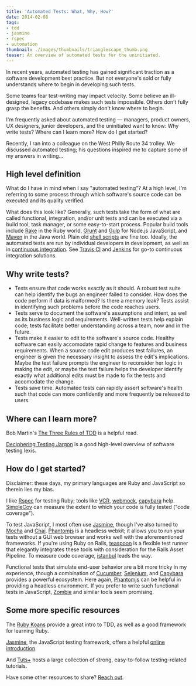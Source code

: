 ```yaml
---
title: 'Automated Tests: What, Why, How?'
date: 2014-02-08
tags:
- tdd
- jasmine
- rspec
- automation
thumbnail: ./images/thumbnails/trianglescape_thumb.png
teaser: An overview of automated tests for the uninitiated.
---
```


In recent years, automated testing has gained significant traction as a software development best practice. But not everyone's sold or fully understands where to begin in developing such tests.

Some teams fear test-writing may impact velocity. Some believe an ill-designed, legacy codebase makes such tests impossible. Others don't fully grasp the benefits. And others simply don't know where to begin.

I'm frequently asked about automated testing &mdash; managers, product owners, UX designers, junior developers, and the uninitiated want to know: Why write tests? Where can I learn more? How do I get started?

Recently, I ran into a colleague on the West Philly Route 34 trolley. We discussed automated testing; his questions inspired me to capture some of my answers in writing...

## High level definition

What do I have in mind when I say "automated testing"? At a high level, I'm referring to some process through which software's source code can be executed and its quality verified.

What does this look like? Generally, such tests take the form of what are called functional, integration, and/or unit tests and can be executed via a build tool, task manager, or some easy-to-start process. Popular build tools include [Rake](http://rake.rubyforge.org/) in the Ruby world, [Grunt](http://gruntjs.com/) and [Gulp](http://gulpjs.com/) for Node.js JavaScript, and [Maven](http://maven.apache.org/what-is-maven.html) in the Java world. Plain old [shell scripts](http://en.wikipedia.org/wiki/Shell_script) are fine too. Ideally, the automated tests are run by individual developers in development, as well as in [continuous integration](http://en.wikipedia.org/wiki/Continuous_integration). See [Travis CI](https://travis-ci.org/) and [Jenkins](http://jenkins-ci.org/) for go-to continuous integration solutions.

## Why write tests?

+ Tests ensure that code works exactly as it should. A robust test suite can help identify the bugs an engineer failed to consider. How does the code perform if data is malformed? Is there a memory leak? Tests assist in identifying such problems before the code reaches users.
+ Tests serve to document the software's assumptions and intent, as well as its business logic and requirements. Well-written tests help explain code; tests facilitate better understanding across a team, now and in the future.
+ Tests make it easier to edit to the software's source code. Healthy software can easily accomodate rapid change to features and business requirements. When a source code edit produces test failures, an engineer is given the necessary insight to assess the edit's implications. Maybe the test failure prompts the engineer to reconsider her logic in making the edit, or maybe the test failure helps the developer identify exactly what additional edits must be made to fix the tests and accomodate the change.
+ Tests save time. Automated tests can rapidly assert software's health such that code can more confidently and more frequently be released to users.

## Where can I learn more?

Bob Martin's [The Three Rules of TDD](http://butunclebob.com/ArticleS.UncleBob.TheThreeRulesOfTdd) is a helpful read.

[Deciphering Testing Jargon](http://code.tutsplus.com/tutorials/deciphering-testing-jargon--net-27513) is a good high-level overview of software testing lexis.

## How do I get started?

Disclaimer: these days, my primary languages are Ruby and JavaScript so therein lies my bias.

I like [Rspec](http://rspec.info/) for testing Ruby; tools like [VCR](https://www.relishapp.com/vcr/vcr/docs), [webmock](https://github.com/bblimke/webmock), [capybara](http://jnicklas.github.io/capybara/) help. [SimpleCov](https://github.com/colszowka/simplecov) can measure the extent to which your code is fully tested ("code coverage").

To test JavaScript, I most often use [Jasmine](http://jasmine.github.io/), though I've also turned to [Mocha](http://visionmedia.github.io/mocha/) and [Chai](http://chaijs.com/). [Phantomjs](http://phantomjs.org/) is a headless webkit; it allows you to run your tests without a GUI web browser and works well with the aforementioned frameworks. If you're using Ruby on Rails, [teaspoon](https://github.com/modeset/teaspoon) is a flexible test runner that elegantly integrates these tools with consideration for the Rails Asset Pipeline. To measure code coverage, [istanbul](http://gotwarlost.github.io/istanbul/) leads the way.

Functional tests that simulate end-user behavior are a bit more tricky in my experience, though a combination of [Cucumber](http://cukes.info/), [Selenium](http://docs.seleniumhq.org/), and [Capybara](http://jnicklas.github.io/capybara/) provides a powerful ecosystem. Here again, [Phantomjs](http://phantomjs.org/) can be helpful in providing a headless environment. If you prefer to write such functional tests in JavaScript, [Zombie](http://zombie.labnotes.org/) and similar tools seem promising.

## Some more specific resources

The [Ruby Koans](http://rubykoans.com) provide a great intro to TDD, as well as a good framework for learning Ruby.

[Jasmine](http://jasmine.github.io/), the JavaScript testing framework, offers a helpful [online introduction](http://jasmine.github.io/2.0/introduction.html).

And [Tuts+](http://code.tutsplus.com/search?utf8=%E2%9C%93&view=&search%5Bkeywords%5D=testing) hosts a large collection of strong, easy-to-follow testing-related tutorials.

Have some other resources to share? [Reach out](http://twitter.com/clapexcitement).
